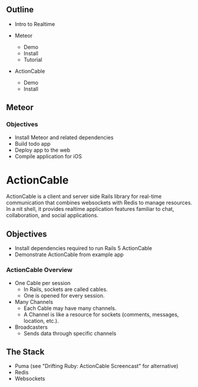 ## Outline

* Intro to Realtime
* Meteor
  * Demo
  * Install
  * Tutorial

* ActionCable
  * Demo
  * Install

## Meteor

### Objectives
* Install Meteor and related dependencies
* Build todo app
* Deploy app to the web
* Compile application for iOS

# ActionCable

ActionCable is a client and server side Rails library for real-time communication that combines websockets with Redis to manage resources. In a nit shell, it provides realtime application features familiar to chat, collaboration, and social applications.

## Objectives
* Install dependencies required to run Rails 5 ActionCable
* Demonstrate ActionCable from example app

### ActionCable Overview
* One Cable per session
  * In Rails, sockets are called cables.
  * One is opened for every session.
* Many Channels
  * Each Cable may have many channels.
  * A Channel is like a resource for sockets (comments, messages, location, etc.).
* Broadcasters
  * Sends data through specific channels

## The Stack
* Puma (see "Drifting Ruby: ActionCable Screencast" for alternative)
* Redis
* Websockets
